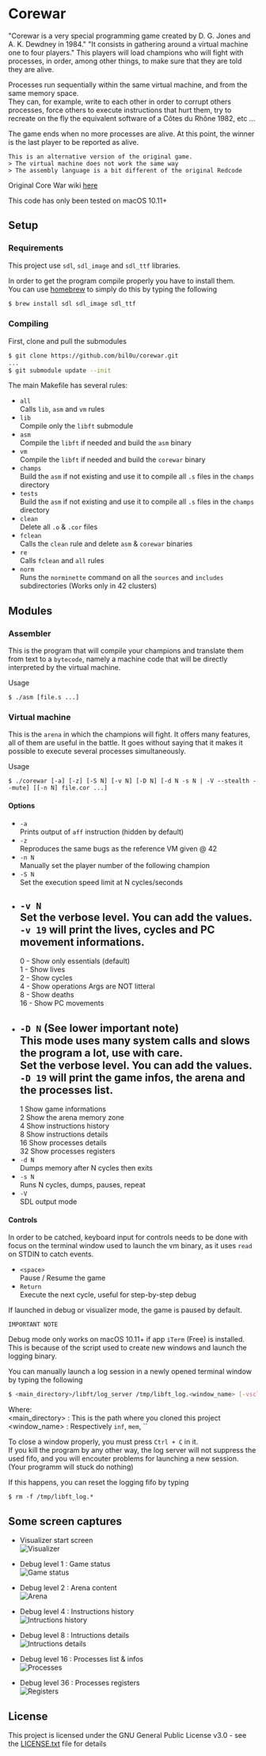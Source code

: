 # Corewar
 "Corewar is a very special programming game created by D. G. Jones and A. K. Dewdney in 1984."
 "It consists in gathering around a virtual machine one to four players."
This players will load champions who will fight with processes, in order, among other things, to make sure that they are told they are alive.  

Processes run sequentially within the same virtual machine, and from the same memory space.  
They can, for example, write to each other in order to corrupt others processes, force others to execute instructions that hurt them, try to recreate on the fly the equivalent software of a Côtes du Rhône 1982, etc ...  

The game ends when no more processes are alive. At this point, the winner is the last player to be reported as alive.  

```
This is an alternative version of the original game.
> The virtual machine does not work the same way
> The assembly language is a bit different of the original Redcode
```

Original Core War wiki [here](https://en.wikipedia.org/wiki/Core_War)  

This code has only been tested on macOS 10.11+

## Setup

### Requirements

This project use `sdl`, `sdl_image` and `sdl_ttf` libraries.  

In order to get the program compile properly you have to install them.  
You can use [homebrew](https://brew.sh) to simply do this by typing the following
```sh
$ brew install sdl sdl_image sdl_ttf
```

### Compiling

First, clone and pull the submodules
```sh
$ git clone https://github.com/bil0u/corewar.git
...
$ git submodule update --init
```

The main Makefile has several rules:  

* `all`  
   Calls `lib`, `asm` and `vm` rules
* `lib`  
   Compile only the `libft` submodule
* `asm`  
   Compile the `libft` if needed and build the `asm` binary
* `vm`  
   Compile the `libft` if needed and build the `corewar` binary
* `champs`  
   Build the `asm` if not existing and use it to compile all `.s` files in the `champs` directory
* `tests`  
   Build the `asm` if not existing and use it to compile all `.s` files in the `champs` directory
* `clean`  
   Delete all `.o` & `.cor` files
* `fclean`  
   Calls the `clean` rule and delete `asm` & `corewar` binaries
* `re`  
   Calls `fclean` and `all` rules
* `norm`  
   Runs the `norminette` command on all the `sources` and `includes` subdirectories (Works only in 42 clusters)

## Modules

### Assembler

This is the program that will compile your champions and translate them from text to a `bytecode`, namely a machine code that will be directly interpreted by the virtual machine.  

Usage  
```
$ ./asm [file.s ...]
```

### Virtual machine

This is the `arena` in which the champions will fight. It offers many features, all of them are useful in the battle. It goes without saying that it makes it possible to execute several processes simultaneously.  

Usage  
```
$ ./corewar [-a] [-z] [-S N] [-v N] [-D N] [-d N -s N | -V --stealth --mute] [[-n N] file.cor ...]
```

#### Options

* `-a`  
   Prints output of `aff` instruction (hidden by default)  
* `-z`  
   Reproduces the same bugs as the reference VM given @ 42  
* `-n N`  
   Manually set the player number of the following champion  
* `-S N`  
   Set the execution speed limit at N cycles/seconds  
* `-v N`  
   Set the verbose level. You can add the values. `-v 19` will print the lives, cycles and PC movement informations.  
   -  
   0   -  Show only essentials (default)  
   1   -  Show lives  
   2   -  Show cycles  
   4   -  Show operations Args are NOT litteral  
   8   -  Show deaths  
   16  -  Show PC movements  
* `-D N` (See lower important note)  
   This mode uses many system calls and slows the program a lot, use with care.  
   Set the verbose level. You can add the values. `-D 19` will print the game infos, the arena and the processes list.  
   -  
   1   Show game informations  
   2   Show the arena memory zone  
   4   Show instructions history  
   8   Show instructions details  
   16  Show processes details  
   32  Show processes registers  
* `-d N`  
   Dumps memory after N cycles then exits  
* `-s N`  
   Runs N cycles, dumps, pauses, repeat  
* `-V`  
   SDL output mode  

#### Controls

In order to be catched, keyboard input for controls needs to be done with focus on the terminal window used to launch the vm binary, as it uses `read` on STDIN to catch events.  

* `<space>`  
   Pause / Resume the game  
* `Return`  
   Execute the next cycle, useful for step-by-step debug  

If launched in debug or visualizer mode, the game is paused by default.

`IMPORTANT NOTE`  

Debug mode only works on macOS 10.11+ if app `iTerm` (Free) is installed.
This is because of the script used to create new windows and launch the logging binary.

You can manually launch a log session in a newly opened terminal window by typing the following
```sh
$ <main_directory>/libft/log_server /tmp/libft_log.<window_name> [-vscl]
```
Where:  
   <main_directory> : This is the path where you cloned this project
   <window_name> : Respectively `inf`, `mem`, ``

To close a window properly, you must press `Ctrl + C` in it.  
If you kill the program by any other way, the log server will not suppress the used fifo, and you will encouter problems for launching a new session. (Your programm will stuck do nothing)  

If this happens, you can reset the logging fifo by typing
```
$ rm -f /tmp/libft_log.*
```

## Some screen captures

* Visualizer start screen  
   ![Visualizer](./demo/visualizer.png)  

* Debug level 1 : Game status  
   ![Game status](./demo/game_status.png)  

* Debug level 2 : Arena content  
   ![Arena](./demo/arena.png)  

* Debug level 4 : Instructions history  
   ![Intructions history](./demo/ops_history.png)  

* Debug level 8 : Intructions details  
   ![Intructions details](./demo/ops_details.png)  

* Debug level 16 : Processes list & infos  
   ![Processes](./demo/processes.png)  

* Debug level 36 : Processes registers  
   ![Registers](./demo/registers.png)  

## License

This project is licensed under the GNU General Public License v3.0 - see the [LICENSE.txt](LICENSE.txt) file for details
